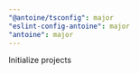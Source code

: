 ```yaml
---
"@antoine/tsconfig": major
"eslint-config-antoine": major
"antoine": major
---
```


Initialize projects
